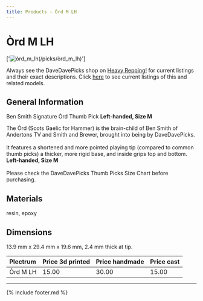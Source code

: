 ```yaml
---
title: Products - Òrd M LH
---
```

# Òrd M LH

['![òrd_m_lh](../../assets/images/òrd_m_lh_01.jpg "Òrd_m_lh")(/picks/òrd_m_lh)']

Always see the DaveDavePicks shop on [Heavy Repping!](https://www.heavyrepping.com/shop/store/davedavepicks/) for current listings and their exact descriptions. Click [here](https://heavyrepping.com/davedavepicks/?s=Òrd&post_type=product) to see current listings of this and related models.

## General Information
Ben Smith Signature Òrd Thumb Pick **Left-handed, Size M**

The Òrd (Scots Gaelic for Hammer) is the brain-child of Ben Smith of Andertons TV and Smith and Brewer, brought into being by DaveDavePicks.<br/><br/>It features a shortened and more pointed playing tip (compared to common thumb picks) a thicker, more rigid base, and inside grips top and bottom.<be/><br/> **Left-handed, Size M**<br/><br/>Please check the DaveDavePicks Thumb Picks Size Chart before purchasing.

## Materials
resin, epoxy

## Dimensions
13.9 mm x 29.4 mm x 19.6 mm, 2.4 mm thick at tip.

| **Plectrum**                                        | **Price 3d printed**   | **Price handmade**   | **Price cast**   |
|:----------------------------------------------------|:-----------------------|:---------------------|:-----------------|
| Òrd M LH                                          | 15.00               | 30.00             | 15.00         |

---

{% include footer.md %}